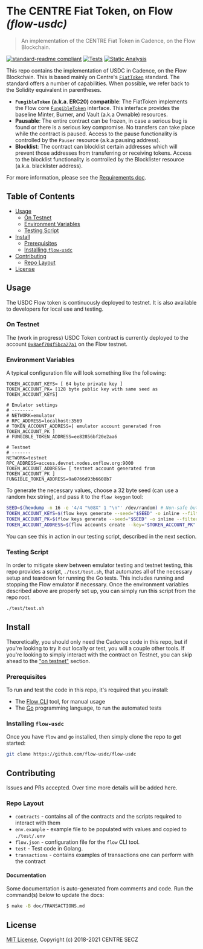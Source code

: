 # The CENTRE Fiat Token, on Flow _(flow-usdc)_

> An implementation of the CENTRE Fiat Token in Cadence, on the Flow Blockchain.

<!-- markdownlint-configure-file { "MD013": { "line_length": 100 } } -->

[![standard-readme compliant](https://img.shields.io/badge/readme%20style-standard-lightgreen.svg?style=flat-square)](https://github.com/RichardLitt/standard-readme)
[![Tests](https://github.com/flow-usdc/flow-usdc/actions/workflows/tests-main.yml/badge.svg)](https://github.com/flow-usdc/flow-usdc/actions/workflows/tests-main.yml)
[![Static Analysis](https://github.com/flow-usdc/flow-usdc/actions/workflows/static-analysis.yml/badge.svg)](https://github.com/flow-usdc/flow-usdc/actions/workflows/static-analysis.yml)

<!-- TODO: Banner? -->
<!-- TODO: Background? -->

This repo contains the implementation of USDC in Cadence, on the Flow Blockchain. This is based
mainly on Centre's [`FiatToken`] standard. The standard offers a number of capabilities. When
possible, we refer back to the Solidity equivalent in parentheses.

<!-- TODO: Link to interface resources here -->

* **`FungibleToken` (a.k.a. ERC20) compatible**: The FiatToken implements the Flow core
[`FungibleToken`] interface. This interface provides the baseline Minter, Burner, and Vault
(a.k.a Ownable) resources.
* **Pausable**: The entire contract can be frozen, in case a serious bug is found or there is a
serious key compromise. No transfers can take place while the contract is paused. Access to the
pause functionality is controlled by the `Pauser` resource (a.k.a pausing address).
* **Blocklist**: The contract can blocklist certain addresses which will prevent those addresses
from transferring or receiving tokens. Access to the blocklist functionality is controlled by the
Blocklister resource (a.k.a. blacklister address).

For more information, please see the [Requirements doc](./doc/requirements.md).

[`FiatToken`]: https://github.com/centrehq/centre-tokens
[`FungibleToken`]: https://docs.onflow.org/core-contracts/fungible-token/

## Table of Contents

* [Usage](#usage)
  * [On Testnet](#on-testnet)
  * [Environment Variables](#environment-variables)
  * [Testing Script](#testing-script)
* [Install](#install)
  * [Prerequisites](#prerequisites)
  * [Installing `flow-usdc`](#installing-flow-usdc)
* [Contributing](#contributing)
  * [Repo Layout](#repo-layout)
* [License](#license)

## Usage

The USDC Flow token is continuously deployed to testnet. It is also available to developers
for local use and testing.

### On Testnet

The (work in progress) USDC Token contract is currently deployed to the account
[`0x8aef704f5bca27a1`](https://flow-view-source.com/testnet/account/0x8aef704f5bca27a1/) on the
Flow testnet.

<!-- TODO: Examples -->

### Environment Variables

A typical configuration file will look something like the following:

```shell
TOKEN_ACCOUNT_KEYS= [ 64 byte private key ]
TOKEN_ACCOUNT_PK= [128 byte public key with same seed as TOKEN_ACCOUNT_KEYS]

# Emulator settings
# --------
# NETWORK=emulator
# RPC_ADDRESS=localhost:3569
# TOKEN_ACCOUNT_ADDRESS=[ emulator account generated from TOKEN_ACCOUNT_PK ]
# FUNGIBLE_TOKEN_ADDRESS=ee82856bf20e2aa6

# Testnet
# -------
NETWORK=testnet
RPC_ADDRESS=access.devnet.nodes.onflow.org:9000
TOKEN_ACCOUNT_ADDRESS= [ testnet account generated from TOKEN_ACCOUNT_PK ]
FUNGIBLE_TOKEN_ADDRESS=9a0766d93b6608b7
```

To generate the necessary values, choose a 32 byte seed (can use a random hex string), and
pass it to the `flow keygen` tool:

```bash
SEED=$(hexdump -n 16 -e '4/4 "%08X" 1 "\n"' /dev/random) # Non-safe but usable random numbers
TOKEN_ACCOUNT_KEYS=$(flow keys generate --seed="$SEED" -o inline --filter=Private)
TOKEN_ACCOUNT_PK=$(flow keys generate --seed="$SEED" -o inline --filter=Private)
TOKEN_ACCOUNT_ADDRESS=$(flow accounts create --key="$TOKEN_ACCOUNT_PK" -o inline --filter=Address)
```

You can see this in action in our testing script, described in the next section.

### Testing Script

In order to mitigate skew between emulator testing and testnet testing, this repo provides a
script, `./test/test.sh`, that automates all of the necessary setup and teardown for running the Go
tests. This includes running and stopping the Flow emulator if necessary. Once the environment
variables described above are properly set up, you can simply run this script from the repo
root.

```bash
./test/test.sh
```

## Install

Theoretically, you should only need the Cadence code in this repo, but if you're looking to
try it out locally or test, you will a couple other tools. If you're looking to simply
interact with the contract on Testnet, you can skip ahead to the ["on testnet"](#on-testnet)
section.

### Prerequisites

To run and test the code in this repo, it's required that you install:

* The [Flow CLI](https://docs.onflow.org/flow-cli/) tool, for manual usage
* The [Go](https://golang.org/doc/install) programming language, to run the automated tests

### Installing `flow-usdc`

Once you have `flow` and `go` installed, then simply clone the repo to get started:

```bash
git clone https://github.com/flow-usdc/flow-usdc
```

## Contributing

Issues and PRs accepted. Over time more details will be added here.

### Repo Layout

* `contracts` - contains all of the contracts and the scripts required to interact with them
* `env.example` - example file to be populated with values and copied to `./test/.env`
* `flow.json` - configuration file for the `flow` CLI tool.
* `test` - Test code in Golang.
* `transactions` - contains examples of transactions one can perform with the contract

#### Documentation

Some documentation is auto-generated from comments and code.
Run the command(s) below to update the docs:

```bash
$ make -B doc/TRANSACTIONS.md
```

## License

[MIT License](./LICENSE), Copyright (c) 2018-2021 CENTRE SECZ
